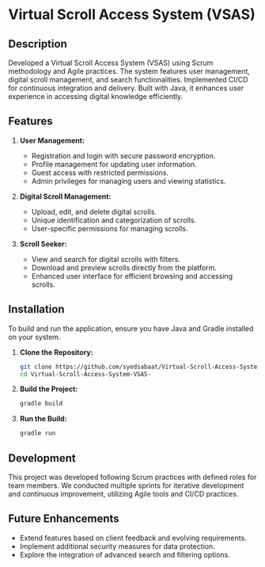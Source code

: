 # Virtual Scroll Access System (VSAS)

## Description
Developed a Virtual Scroll Access System (VSAS) using Scrum methodology and Agile practices. The system features user management, digital scroll management, and search functionalities. Implemented CI/CD for continuous integration and delivery. Built with Java, it enhances user experience in accessing digital knowledge efficiently.

## Features
1. **User Management:**
   - Registration and login with secure password encryption.
   - Profile management for updating user information.
   - Guest access with restricted permissions.
   - Admin privileges for managing users and viewing statistics.

2. **Digital Scroll Management:**
   - Upload, edit, and delete digital scrolls.
   - Unique identification and categorization of scrolls.
   - User-specific permissions for managing scrolls.

3. **Scroll Seeker:**
   - View and search for digital scrolls with filters.
   - Download and preview scrolls directly from the platform.
   - Enhanced user interface for efficient browsing and accessing scrolls.

## Installation

To build and run the application, ensure you have Java and Gradle installed on your system.

1. **Clone the Repository:**
   ```sh
   git clone https://github.com/syedsabaat/Virtual-Scroll-Access-System-VSAS-.git
   cd Virtual-Scroll-Access-System-VSAS-
2. **Build the Project:**
   ```sh
   gradle build
3. **Run the Build:**
   ```sh
   gradle run
   
   
## Development
This project was developed following Scrum practices with defined roles for team members. We conducted multiple sprints for iterative development and continuous improvement, utilizing Agile tools and CI/CD practices.

## Future Enhancements
- Extend features based on client feedback and evolving requirements.
- Implement additional security measures for data protection.
- Explore the integration of advanced search and filtering options.
